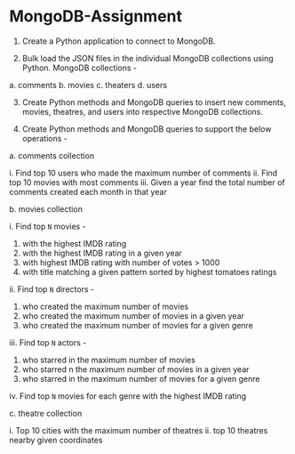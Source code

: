 # MongoDB-Assignment

1. Create a Python application to connect to MongoDB.

2. Bulk load the JSON files in the individual MongoDB collections using Python. MongoDB collections -

a. comments 
b. movies
c. theaters 
d. users

3. Create Python methods and MongoDB queries to insert new comments, movies, theatres, and users into respective MongoDB collections.

4. Create Python methods and MongoDB queries to support the below operations -

a. comments collection

i. Find top 10 users who made the maximum number of comments
ii. Find top 10 movies with most comments
iii. Given a year find the total number of comments created each month in that year

b. movies collection

i. Find top `N` movies -
1. with the highest IMDB rating
2. with the highest IMDB rating in a given year
3. with highest IMDB rating with number of votes > 1000
4. with title matching a given pattern sorted by highest tomatoes ratings

ii. Find top `N` directors -
1. who created the maximum number of movies
2. who created the maximum number of movies in a given year
3. who created the maximum number of movies for a given genre

iii. Find top `N` actors -
1. who starred in the maximum number of movies
2. who starred n the maximum number of movies in a given year
3. who starred in the maximum number of movies for a given genre

iv. Find top `N` movies for each genre with the highest IMDB rating

c. theatre collection

i. Top 10 cities with the maximum number of theatres
ii. top 10 theatres nearby given coordinates
